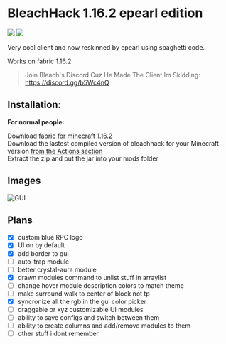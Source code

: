 # BleachHack 1.16.2 epearl edition
![](https://img.shields.io/github/last-commit/22s/bleachhack-1.16-epearl-edition.svg)
![](https://img.shields.io/github/languages/code-size/22s/bleachhack-1.16-epearl-edition.svg)

Very cool client and now reskinned by epearl using spaghetti code.  

Works on fabric 1.16.2  

> Join Bleach's Discord Cuz He Made The Client Im Skidding: https://discord.gg/b5Wc4nQ

## Installation:
**For normal people:**

Download [fabric for minecraft 1.16.2](https://fabricmc.net/use/)  
Download the lastest compiled version of bleachhack for your Minecraft version [from the Actions section](https://github.com/22s/bleachhack-1.16-epearl-edition/actions)  
Extract the zip and put the jar into your mods folder  

## Images

![GUI](https://i.imgur.com/d3ws32U.png)

## Plans

 - [x] custom blue RPC logo  
 - [x] UI on by default  
 - [x] add border to gui  
 - [ ] auto-trap module  
 - [ ] better crystal-aura module  
 - [x] drawn modules command to unlist stuff in arraylist  
 - [ ] change hover module description colors to match theme  
 - [ ] make surround walk to center of block not tp  
 - [x] syncronize all the rgb in the gui color picker  
 - [ ] draggable or xyz customizable UI modules  
 - [ ] ability to save configs and switch between them  
 - [ ] ability to create columns and add/remove modules to them  
 - [ ] other stuff i dont remember   
